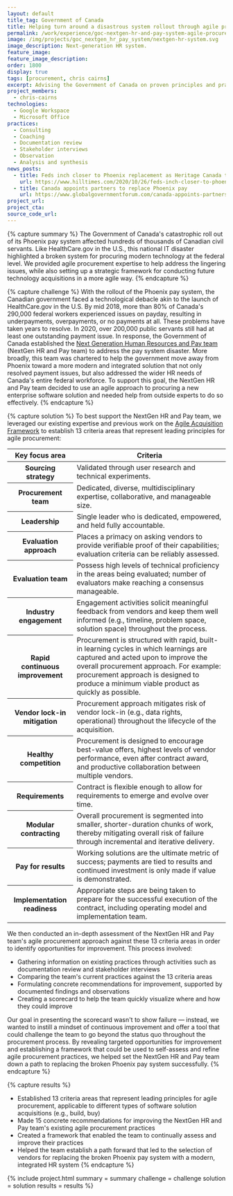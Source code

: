 ```yaml
---
layout: default
title_tag: Government of Canada
title: Helping turn around a disastrous system rollout through agile procurement
permalink: /work/experience/goc-nextgen-hr-and-pay-system-agile-procurement/
image: /img/projects/goc_nextgen_hr_pay_system/nextgen-hr-system.svg
image_description: Next-generation HR system.
feature_image:
feature_image_description:
order: 1800
display: true
tags: [procurement, chris cairns]
excerpt: Advising the Government of Canada on proven principles and practices for using agile procurement to recover from a botched HR pay system rollout and to make more reliable technology acquisitions going forward.
project_members:
  - chris-cairns
technologies:
  - Google Workspace
  - Microsoft Office
practices:
  - Consulting
  - Coaching
  - Documentation review
  - Stakeholder interviews
  - Observation
  - Analysis and synthesis
news_posts:
  - title: Feds inch closer to Phoenix replacement as Heritage Canada tapped for exploratory phase of Next Generation HR and pay system
    url: https://www.hilltimes.com/2020/10/26/feds-inch-closer-to-phoenix-replacement-as-heritage-canada-tapped-for-exploratory-phase-of-next-generation-hr-and-pay-system/269095
  - title: Canada appoints partners to replace Phoenix pay
    url: https://www.globalgovernmentforum.com/canada-appoints-partners-to-replace-phoenix-pay-system/
project_url:
project_cta:
source_code_url:
---
```


{% capture summary %}
The Government of Canada's catastrophic roll out of its Phoenix pay system affected hundreds of thousands of Canadian civil servants. Like HealthCare.gov in the U.S., this national IT disaster highlighted a broken system for procuring modern technology at the federal level. We provided agile procurement expertise to help address the lingering issues, while also setting up a strategic framework for conducting future technology acquisitions in a more agile way.
{% endcapture %}

{% capture challenge %}
With the rollout of the Phoenix pay system, the Canadian government faced a technological debacle akin to the launch of HealthCare.gov in the U.S. By mid 2018, more than 80% of Canada's 290,000 federal workers experienced issues on payday, resulting in underpayments, overpayments, or no payments at all. These problems have taken years to resolve. In 2020, over 200,000 public servants still had at least one outstanding payment issue. In response, the Government of Canada established the [Next Generation Human Resources and Pay team](https://www.canada.ca/en/shared-services/corporate/next-generation-human-resources-pay-system.html) (NextGen HR and Pay team) to address the pay system disaster. More broadly, this team was chartered to help the government move away from Phoenix toward a more modern and integrated solution that not only resolved payment issues, but also addressed the wider HR needs of Canada's entire federal workforce. To support this goal, the NextGen HR and Pay team decided to use an agile approach to procuring a new enterprise software solution and needed help from outside experts to do so effectively.
{% endcapture %}

{% capture solution %}
To best support the NextGen HR and Pay team, we leveraged our existing expertise and previous work on the [Agile Acquisition Framework]({{site.baseurl}}/work/experience/agile-acquisition-framework) to establish 13 criteria areas that represent leading principles for agile procurement:

<table class="post-table">
  <thead>
    <tr>
      <th scope="col">Key focus area</th>
      <th scope="col">Criteria</th>
    </tr>
  </thead>
  <tbody>
    <tr>
      <th scope="row">Sourcing strategy</th>
      <td>
        Validated through user research and technical experiments.
      </td>
    </tr>
    <tr>
      <th scope="row">Procurement team</th>
      <td>
        Dedicated, diverse, multidisciplinary expertise, collaborative, and manageable size.
      </td>
    </tr>
    <tr>
      <th scope="row">Leadership</th>
      <td>
        Single leader who is dedicated, empowered, and held fully accountable.
      </td>
    </tr>
    <tr>
      <th scope="row">Evaluation approach</th>
      <td>
        Places a primacy on asking vendors to provide verifiable proof of their capabilities; evaluation criteria can be reliably assessed.
      </td>
    </tr>
    <tr>
      <th scope="row">Evaluation team</th>
      <td>
        Possess high levels of technical proficiency in the areas being evaluated; number of evaluators make reaching a consensus manageable.
      </td>
    </tr>
    <tr>
      <th scope="row">Industry engagement</th>
      <td>
        Engagement activities solicit meaningful feedback from vendors and keep them well informed (e.g., timeline, problem space, solution space) throughout the process.
      </td>
    </tr>
    <tr>
      <th scope="row">Rapid continuous improvement</th>
      <td>
        Procurement is structured with rapid, built-in learning cycles in which learnings are captured and acted upon to improve the overall procurement approach. For example: procurement approach is designed to produce a minimum viable product as quickly as possible.
      </td>
    </tr>
    <tr>
      <th scope="row">Vendor lock-in mitigation</th>
      <td>
        Procurement approach mitigates risk of vendor lock-in (e.g., data rights, operational) throughout the lifecycle of the acquisition.
      </td>
    </tr>
    <tr>
      <th scope="row">Healthy competition</th>
      <td>
        Procurement is designed to encourage best-value offers, highest levels of vendor performance, even after contract award, and productive collaboration between multiple vendors.
      </td>
    </tr>
    <tr>
      <th scope="row">Requirements</th>
      <td>
        Contract is flexible enough to allow for requirements to emerge and evolve over time.
      </td>
    </tr>
    <tr>
      <th scope="row">Modular contracting</th>
      <td>
        Overall procurement is segmented into smaller, shorter-duration chunks of work, thereby mitigating overall risk of failure through incremental and iterative delivery.
      </td>
    </tr>
    <tr>
      <th scope="row">Pay for results</th>
      <td>
        Working solutions are the ultimate metric of success; payments are tied to results and continued investment is only made if value is demonstrated.
      </td>
    </tr>
    <tr>
      <th scope="row">Implementation readiness</th>
      <td>
        Appropriate steps are being taken to prepare for the successful execution of the contract, including operating model and implementation team.
      </td>
    </tr>
  </tbody>
</table>

We then conducted an in-depth assessment of the NextGen HR and Pay team's agile procurement approach against these 13 criteria areas in order to identify opportunities for improvement. This process involved:

- Gathering information on existing practices through activities such as documentation review and stakeholder interviews
- Comparing the team's current practices against the 13 criteria areas
- Formulating concrete recommendations for improvement, supported by documented findings and observations
- Creating a scorecard to help the team quickly visualize where and how they could improve

Our goal in presenting the scorecard wasn't to show failure — instead, we wanted to instill a mindset of continuous improvement and offer a tool that could challenge the team to go beyond the status quo throughout the procurement process. By revealing targeted opportunities for improvement and establishing a framework that could be used to self-assess and refine agile procurement practices, we helped set the NextGen HR and Pay team down a path to replacing the broken Phoenix pay system successfully.
{% endcapture %}

{% capture results %}
- Established 13 criteria areas that represent leading principles for agile procurement, applicable to different types of software solution acquisitions (e.g., build, buy)
- Made 15 concrete recommendations for improving the NextGen HR and Pay team's existing agile procurement practices
- Created a framework that enabled the team to continually assess and improve their practices
- Helped the team establish a path forward that led to the selection of vendors for replacing the broken Phoenix pay system with a modern, integrated HR system
{% endcapture %}

{% include project.html
  summary = summary
  challenge = challenge
  solution = solution
  results = results
%}
